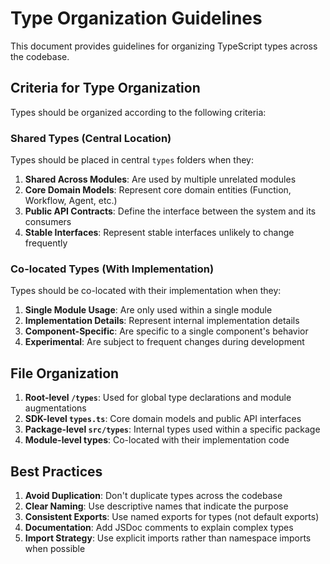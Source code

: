 # Type Organization Guidelines

This document provides guidelines for organizing TypeScript types across the codebase.

## Criteria for Type Organization

Types should be organized according to the following criteria:

### Shared Types (Central Location)

Types should be placed in central `types` folders when they:

1. **Shared Across Modules**: Are used by multiple unrelated modules
2. **Core Domain Models**: Represent core domain entities (Function, Workflow, Agent, etc.)
3. **Public API Contracts**: Define the interface between the system and its consumers
4. **Stable Interfaces**: Represent stable interfaces unlikely to change frequently

### Co-located Types (With Implementation)

Types should be co-located with their implementation when they:

1. **Single Module Usage**: Are only used within a single module
2. **Implementation Details**: Represent internal implementation details
3. **Component-Specific**: Are specific to a single component's behavior
4. **Experimental**: Are subject to frequent changes during development

## File Organization

1. **Root-level `/types`**: Used for global type declarations and module augmentations
2. **SDK-level `types.ts`**: Core domain models and public API interfaces
3. **Package-level `src/types`**: Internal types used within a specific package
4. **Module-level types**: Co-located with their implementation code

## Best Practices

1. **Avoid Duplication**: Don't duplicate types across the codebase
2. **Clear Naming**: Use descriptive names that indicate the purpose
3. **Consistent Exports**: Use named exports for types (not default exports)
4. **Documentation**: Add JSDoc comments to explain complex types
5. **Import Strategy**: Use explicit imports rather than namespace imports when possible
